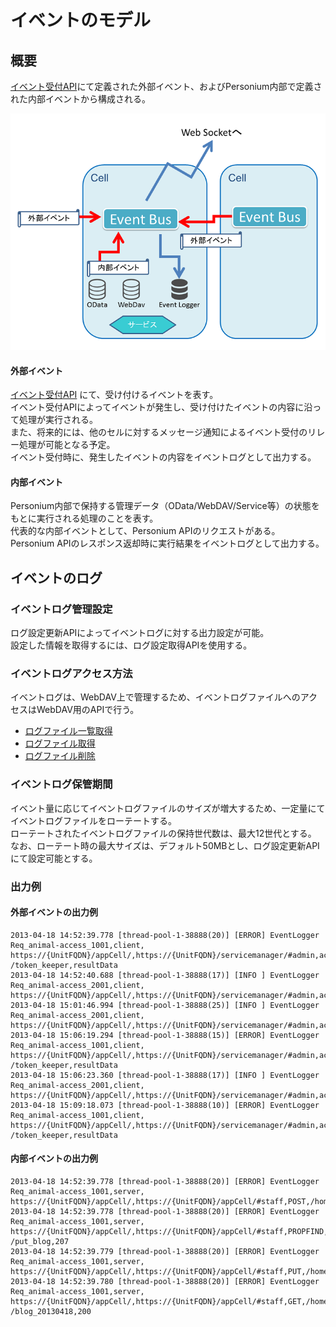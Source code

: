 # イベントのモデル
## 概要
[イベント受付API](278_Event_Reception.md)にて定義された外部イベント、およびPersonium内部で定義された内部イベントから構成される。

![イベントモデル](image/eventmodel.png "イベントモデル")


#### 外部イベント
[イベント受付API](278_Event_Reception.md) にて、受け付けるイベントを表す。  
イベント受付APIによってイベントが発生し、受け付けたイベントの内容に沿って処理が実行される。  
また、将来的には、他のセルに対するメッセージ通知によるイベント受付のリレー処理が可能となる予定。  
イベント受付時に、発生したイベントの内容をイベントログとして出力する。
#### 内部イベント
Personium内部で保持する管理データ（OData/WebDAV/Service等）の状態をもとに実行される処理のことを表す。  
代表的な内部イベントとして、Personium APIのリクエストがある。  
Personium APIのレスポンス返却時に実行結果をイベントログとして出力する。
## イベントのログ
### イベントログ管理設定
ログ設定更新APIによってイベントログに対する出力設定が可能。  
設定した情報を取得するには、ログ設定取得APIを使用する。
### イベントログアクセス方法
イベントログは、WebDAV上で管理するため、イベントログファイルへのアクセスはWebDAV用のAPIで行う。
* [ログファイル一覧取得](284_Retrieve_Log_File_list.md)
* [ログファイル取得](285_Retrieve_Log_File.md)
* [ログファイル削除](286_Delete_Log_File.md)

### イベントログ保管期間
イベント量に応じてイベントログファイルのサイズが増大するため、一定量にてイベントログファイルをローテートする。  
ローテートされたイベントログファイルの保持世代数は、最大12世代とする。  
なお、ローテート時の最大サイズは、デフォルト50MBとし、ログ設定更新APIにて設定可能とする。
### 出力例
#### 外部イベントの出力例
```
2013-04-18 14:52:39.778 [thread-pool-1-38888(20)] [ERROR] EventLogger Req_animal-access_1001,client,
https://{UnitFQDN}/appCell/,https://{UnitFQDN}/servicemanager/#admin,actionData,/svc
/token_keeper,resultData
2013-04-18 14:52:40.688 [thread-pool-1-38888(17)] [INFO ] EventLogger Req_animal-access_2001,client,
https://{UnitFQDN}/appCell/,https://{UnitFQDN}/servicemanager/#admin,action,/svc/token_keeper,result
2013-04-18 15:01:46.994 [thread-pool-1-38888(25)] [INFO ] EventLogger Req_animal-access_2001,client,
https://{UnitFQDN}/appCell/,https://{UnitFQDN}/servicemanager/#admin,action,/svc/token_keeper,result
2013-04-18 15:06:19.294 [thread-pool-1-38888(15)] [ERROR] EventLogger Req_animal-access_1001,client,
https://{UnitFQDN}/appCell/,https://{UnitFQDN}/servicemanager/#admin,actionData,/svc
/token_keeper,resultData
2013-04-18 15:06:23.360 [thread-pool-1-38888(17)] [INFO ] EventLogger Req_animal-access_2001,client,
https://{UnitFQDN}/appCell/,https://{UnitFQDN}/servicemanager/#admin,action,/svc/token_keeper,result
2013-04-18 15:09:18.073 [thread-pool-1-38888(10)] [ERROR] EventLogger Req_animal-access_1001,client,
https://{UnitFQDN}/appCell/,https://{UnitFQDN}/servicemanager/#admin,actionData,/svc
/token_keeper,resultData
```
#### 内部イベントの出力例
```
2013-04-18 14:52:39.778 [thread-pool-1-38888(20)] [ERROR] EventLogger Req_animal-access_1001,server,
https://{UnitFQDN}/appCell/,https://{UnitFQDN}/appCell/#staff,POST,/homeClinic/__token,200
2013-04-18 14:52:39.778 [thread-pool-1-38888(20)] [ERROR] EventLogger Req_animal-access_1001,server,
https://{UnitFQDN}/appCell/,https://{UnitFQDN}/appCell/#staff,PROPFIND,/homeClinic/box/col
/put_blog,207
2013-04-18 14:52:39.779 [thread-pool-1-38888(20)] [ERROR] EventLogger Req_animal-access_1001,server,
https://{UnitFQDN}/appCell/,https://{UnitFQDN}/appCell/#staff,PUT,/homeClinic/box/col/put_blog,204
2013-04-18 14:52:39.780 [thread-pool-1-38888(20)] [ERROR] EventLogger Req_animal-access_1001,server,
https://{UnitFQDN}/appCell/,https://{UnitFQDN}/appCell/#staff,GET,/homeClinic/box/col
/blog_20130418,200
```

